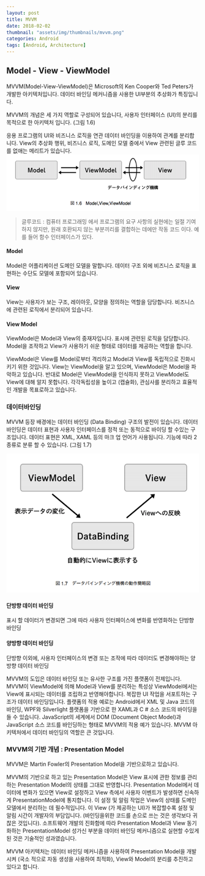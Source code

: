```yaml
---
layout: post
title: MVVM
date: 2018-02-02
thumbnail: "assets/img/thumbnails/mvvm.png"  
categories: Android
tags: [Android, Architecture]
---
```


## Model - View - ViewModel

MVVM(Model-View-ViewModel)은 Microsoft의 Ken Cooper와 Ted Peters가 개발한 아키텍처입니다.
데이터 바인딩 메커니즘을 사용한 UI부분의 추상화가 특징입니다.

MVVM의 개념은 세 가지 역할로 구성되어 있습니다, 사용자 인터페이스 (UI)의 분리를 목적으로 한 아키텍처 입니다. (그림 1.6)

응용 프로그램의 UI와 비즈니스 로직을 연관 데이터 바인딩을 이용하여 관계를 분리합니다. 
View의 추상화 행위, 비즈니스 로직, 도메인 모델 중에서 View 관련된 글루 코드를 없애는 메리트가 있습니다.
![그림_1.6](/assets/img/architecture-pattern/image_1.6.png)

> 글루코드 : 컴퓨터 프로그래밍 에서 프로그램의 요구 사항의 실현에는 일절 기여하지 않지만, 원래 호환되지 않는 부분끼리를 결합하는 데에만 작동 코드 이다. 예를 들어 함수 인터페이스가 있다.



#### Model

Model은 어플리케이션 도메인 모델을 말합니다. 데이터 구조 외에 비즈니스 로직을 표현하는 수단도 모델에 포함되어 있습니다.

#### View

View는 사용자가 보는 구조, 레이아웃, 모양을 정의하는 역할을 담당합니다. 비즈니스에 관련된 로직에서 분리되어 있습니다.

#### View Model

ViewModel은 Model과 View의 중재자입니다. 표시에 관련된 로직을 담당합니다.
Model을 조작하고 View가 사용하기 쉬운 형태로 데이터를 제공하는 역할을 합니다.



ViewModel은 View를 Model로부터 격리하고 Model과 View를 독립적으로 진화시키기 위한 것입니다. 
View는 ViewModel을 알고 있으며, ViewModel은 Model을 파악하고 있습니다. 
반대로 Model은 ViewModel을 인식하지 못하고 ViewModel도 View에 대해 알지 못합니다. 
각각독립성을 높이고 (캡슐화), 관심사를 분리하고 효율적인 개발을 목표로하고 있습니다.



### 데이터바인딩

MVVM 등장 배경에는 데이터 바인딩 (Data Binding) 구조의 발전이 있습니다.
데이터 바인딩은 데이터 표현과 사용자 인터페이스를 정적 또는 동적으로 바이딩 할 수있는 구조입니다.
데이터 표현은 XML, XAML 등의 마크 업 언어가 사용됩니다. 기능에 따라 2 종류로 분류 할 수 있습니다. (그림 1.7)

![그림_1.7](/assets/img/architecture-pattern/image_1.7.png)



#### 단방향 데이터 바인딩

표시 할 데이터가 변경되면 그에 따라 사용자 인터페이스에 변화를 반영화하는 단방향 바인딩



#### 양방향 데이터 바인딩

단방향 이외에, 사용자 인터페이스의 변경 또는 조작에 따라 데이터도 변경해야하는 양방향 데이터 바인딩



MVVM의 도입은 데이터 바인딩 또는 유사한 구조를 가진 플랫폼이 전제입니다. 
MVVM이 ViewModel에 의해 Model과 View를 분리하는 특성상 
ViewModel에서는 View에 표시되는 데이터를 조립하고 반영해야합니다.
복잡한 UI 작업을 서포트하는 구조가 데이터 바인딩입니다.
플랫폼의 적용 예로는 Android에서 XML 및 Java 코드의 바인딩, WPF와 Silverlight 플랫폼을 기반으로 한 XAML과 C # 소스 코드의 바이딩을 들 수 있습니다. JavaScript의 세계에서 DOM (Document Object Model)과 JavaScript 소스 코드를 바인딩하는 형태로 MVVM의 적용 예가 있습니다.
MVVM 아키텍처에서 데이터 바인딩의 역할은 큰 것입니다.



### MVVM의 기반 개념 : Presentation Model

MVVM은 Martin Fowler의 Presentation Model을 기반으로하고 있습니다.

MVVM의 기반으로 하고 있는 Presentation Model은 View 표시에 관한 정보를 관리하는
Presentation Model의 상태를 그대로 반영합니다. 
Presentation Model에서 데이터에 변화가 있으면 View로 설정하고 View 측에서 사용자 이벤트가 발생하면 신속하게 PresentationModel에 통지합니다.
이 설정 및 알림 작업은 View의 상태를 도메인 모델에서 분리하는 데 필수적입니다.
이 View (가 제공하는 UI)가 복잡할수록 설정 및 알림 시간이 개발자의 부담입니다.
(바인딩을위한 코드를 손으로 쓰는 것은 생각보다 귀찮은 것입니다).
소프트웨어 개발의 진화함에 따라 Presentation Model과 View 동기화하는 PresentationModel 성가신 부분을 데이터 바인딩 메커니즘으로 실현할 수있게 된 것은 기술적인 성과였습니다.

MVVM 아키텍처는 데이터 바인딩 메커니즘을 사용하여 Presentation Model을 개발시켜 (국소 적으로 자동 생성을 사용하여 최적화), View와 Model의 분리를 추진하고 있다고 합니다.

